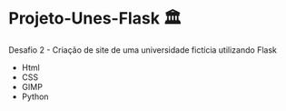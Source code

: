 # Projeto-Unes-Flask :classical_building:

Desafio 2 - Criação de site de uma universidade fictícia utilizando Flask

<ul>
  <li> Html
  <li> CSS
  <li> GIMP
  <li> Python
</ul>

